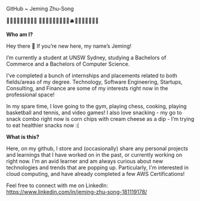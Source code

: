 GitHub ~ Jeming Zhu-Song

🍎🍓🍉🍑🍊🍯🧀🍌🍋 🥑🍈🍐🥝🍏🥦🥒🧊💧🫐🍇🍠🍣🥨🍪🍩🧋

**Who am I?**

Hey there 👋 If you’re new here, my name’s Jeming!

I’m currently a student at UNSW Sydney, studying a Bachelors of Commerce and a 
Bachelors of Computer Science.

I’ve completed a bunch of internships and placements related to both fields/areas of my degree.
Technology, Software Engineering, Startups, Consulting, and Finance are some of my interests
right now in the professional space!

In my spare time, I love going to the gym, playing chess, cooking, playing basketball and 
tennis, and video games! I also love snacking - my go to snack combo right now is corn chips 
with cream cheese as a dip - I’m trying to eat healthier snacks now :(

**What is this?**

Here, on my github, I store and (occasionally) share any personal projects and learnings that 
I have worked on in the past, or currently working on right now. I'm an avid learner and am
always curious about new technologies and trends that are popping up. Particularly, I'm interested
in cloud computing, and have already completed a few AWS Certifications!

Feel free to connect with me on LinkedIn: https://www.linkedin.com/in/jeming-zhu-song-181119178/
